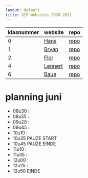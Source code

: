 ```yaml
---
layout: default
title: GIP Websites 2020-2021
---
```


| klasnummer | website | repo |
|---|---|---|
| 0 | [Hans](http://vbrh-immalle.github.io/) | [repo](https://github.com/vbrh-immalle/vbrh-immalle.github.io) |
| 1 | [Bryan](https://bryanb-immalle.github.io/GipWebsite/) | [repo](https://github.com/BryanB-immalle/GipWebsite) |
| 2 | [Flor](https://flordc-immalle.github.io/Gipwebsite/index.html) | [repo](https://github.com/FlorDC-immalle/Gipwebsite) |
| 4 | [Lennert](https://lennertl-immalle.github.io/GipWebsite/) | [repo](https://github.com/LennertL-immalle/GipWebsite) |
| 6 | [Baue](https://baues-immalle.github.io/Gipwebsite/) | [repo](https://github.com/BaueS-immalle/Gipwebsite) |


# planning juni

- 08u30 : 
- 08u55 : 
- 09u20 : 
- 09u45 : 
- 10u10 : 
- 10u35 PAUZE START
- 10u45 PAUZE EINDE
- 11u10 : 
- 11u35 : 
- 12u00 : 
- 12u25 : 
- 12u50 EINDE

